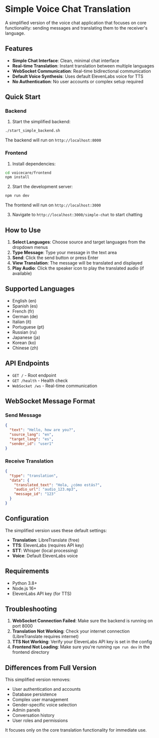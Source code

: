 # Simple Voice Chat Translation

A simplified version of the voice chat application that focuses on core functionality: sending messages and translating them to the receiver's language.

## Features

- **Simple Chat Interface**: Clean, minimal chat interface
- **Real-time Translation**: Instant translation between multiple languages
- **WebSocket Communication**: Real-time bidirectional communication
- **Default Voice Synthesis**: Uses default ElevenLabs voice for TTS
- **No Authentication**: No user accounts or complex setup required

## Quick Start

### Backend

1. Start the simplified backend:
```bash
./start_simple_backend.sh
```

The backend will run on `http://localhost:8000`

### Frontend

1. Install dependencies:
```bash
cd voicecare/frontend
npm install
```

2. Start the development server:
```bash
npm run dev
```

The frontend will run on `http://localhost:3000`

3. Navigate to `http://localhost:3000/simple-chat` to start chatting

## How to Use

1. **Select Languages**: Choose source and target languages from the dropdown menus
2. **Type Message**: Type your message in the text area
3. **Send**: Click the send button or press Enter
4. **View Translation**: The message will be translated and displayed
5. **Play Audio**: Click the speaker icon to play the translated audio (if available)

## Supported Languages

- English (en)
- Spanish (es)
- French (fr)
- German (de)
- Italian (it)
- Portuguese (pt)
- Russian (ru)
- Japanese (ja)
- Korean (ko)
- Chinese (zh)

## API Endpoints

- `GET /` - Root endpoint
- `GET /health` - Health check
- `WebSocket /ws` - Real-time communication

## WebSocket Message Format

### Send Message
```json
{
  "text": "Hello, how are you?",
  "source_lang": "en",
  "target_lang": "es",
  "sender_id": "user1"
}
```

### Receive Translation
```json
{
  "type": "translation",
  "data": {
    "translated_text": "Hola, ¿cómo estás?",
    "audio_url": "audio_123.mp3",
    "message_id": "123"
  }
}
```

## Configuration

The simplified version uses these default settings:
- **Translation**: LibreTranslate (free)
- **TTS**: ElevenLabs (requires API key)
- **STT**: Whisper (local processing)
- **Voice**: Default ElevenLabs voice

## Requirements

- Python 3.8+
- Node.js 16+
- ElevenLabs API key (for TTS)

## Troubleshooting

1. **WebSocket Connection Failed**: Make sure the backend is running on port 8000
2. **Translation Not Working**: Check your internet connection (LibreTranslate requires internet)
3. **TTS Not Working**: Verify your ElevenLabs API key is set in the config
4. **Frontend Not Loading**: Make sure you're running `npm run dev` in the frontend directory

## Differences from Full Version

This simplified version removes:
- User authentication and accounts
- Database persistence
- Complex user management
- Gender-specific voice selection
- Admin panels
- Conversation history
- User roles and permissions

It focuses only on the core translation functionality for immediate use.
